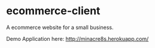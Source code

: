 # ecommerce-client

A ecommerce website for a small business.

Demo Application here: http://minacre8s.herokuapp.com/
